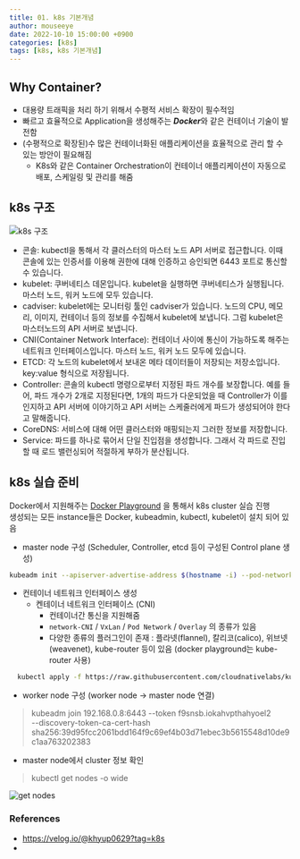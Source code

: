 ```yaml
---
title: 01. k8s 기본개념
author: mouseeye
date: 2022-10-10 15:00:00 +0900
categories: [k8s]
tags: [k8s, k8s 기본개념]
---
```


## Why Container?

- 대용량 트래픽을 처리 하기 위해서 수평적 서비스 확장이 필수적임
- 빠르고 효율적으로 Application을 생성해주는 ***Docker***와 같은 컨테이너 기술이 발전함
- (수평적으로 확장된)수 많은 컨테이너화된 애플리케이션을 효율적으로 관리 할 수 있는 방안이 필요해짐 
  - K8s와 같은 Container Orchestration이 컨테이너 애플리케이션이 자동으로 배포, 스케일링 및 관리를 해줌

## k8s 구조
![k8s 구조](/assets/img/materials/k8s_아키텍쳐.png)
- 콘솔: kubectl을 통해서 각 클러스터의 마스터 노드 API 서버로 접근합니다. 이때 콘솔에 있는 인증서를 이용해 권한에 대해 인증하고 승인되면 6443 포트로 통신할 수 있습니다.
- kubelet: 쿠버네티스 데몬입니다. kubelet을 실행하면 쿠버네티스가 실행됩니다. 마스터 노드, 워커 노드에 모두 있습니다.
- cadviser: kubelet에는 모니터링 툴인 cadviser가 있습니다. 노드의 CPU, 메모리, 이미지, 컨테이너 등의 정보를 수집해서 kubelet에 보냅니다. 그럼 kubelet은 마스터노드의 API 서버로 보냅니다.
- CNI(Container Network Interface): 컨테이너 사이에 통신이 가능하도록 해주는 네트워크 인터페이스입니다. 마스터 노드, 워커 노드 모두에 있습니다.
- ETCD: 각 노드의 kubelet에서 보내온 메타 데이터들이 저장되는 저장소입니다. key:value 형식으로 저장됩니다.
- Controller: 콘솔의 kubectl 명령으로부터 지정된 파드 개수를 보장합니다. 예를 들어, 파드 개수가 2개로 지정된다면, 1개의 파드가 다운되었을 때 Controller가 이를 인지하고 API 서버에 이야기하고 API 서버는 스케줄러에게 파드가 생성되어야 한다고 말해줍니다.
- CoreDNS: 서비스에 대해 어떤 클러스터와 매핑되는지 그러한 정보를 저장합니다.
- Service: 파드를 하나로 묶어서 단일 진입점을 생성합니다. 그래서 각 파드로 진입할 때 로드 밸런싱되어 적절하게 부하가 분산됩니다.


## k8s 실습 준비

Docker에서 지원해주는 [Docker Playground](https://labs.play-with-k8s.com) 을 통해서 k8s cluster 실습 진행  
생성되는 모든 instance들은 Docker, kubeadmin, kubectl, kubelet이 설치 되어 있음

- master node 구성 (Scheduler, Controller, etcd 등이 구성된 Control plane 생성)
```bash
kubeadm init --apiserver-advertise-address $(hostname -i) --pod-network-cidr 10.5.0.0/16
```

- 컨테이너 네트워크 인터페이스 생성  
  - 켄테이너 네트워크 인터페이스 (CNI)
    - 컨테이너간 통신을 지원해줌
    - `network-CNI` / `VxLan` / `Pod Network` / `Overlay` 의 종류가 있음 
    - 다양한 종류의 플러그인이 존재 : 플라넷(flannel), 칼리코(calico), 위브넷(weavenet), kube-router 등이 있음 (docker playground는 kube-router 사용) 
```bash
  kubectl apply -f https://raw.githubusercontent.com/cloudnativelabs/kube-router/master/daemonset/kubeadm-kuberouter.yaml
```

- worker node 구성 (worker node -> master node 연결)
> kubeadm join 192.168.0.8:6443 --token f9snsb.iokahvpthahyoel2 \
--discovery-token-ca-cert-hash sha256:39d95fcc2061bdd164f9c69ef4b03d71ebec3b5615548d10de9c1aa763202383

- master node에서 cluster 정보 확인
> kubectl get nodes -o wide  

![get nodes](/assets/img/materials/get_nodes_results.png)


### References
- https://velog.io/@khyup0629?tag=k8s
- 